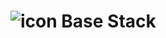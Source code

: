 # ![][stack] Base Stack

[stack]: https://raw.githubusercontent.com/neobip/shellStack/5625012a5f8ad4a207e35a355102858ab7619059/media/stack.svg?0 "icon"
